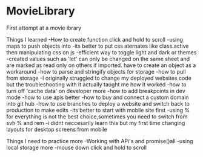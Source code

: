 # MovieLibrary

First attempt at a movie ibrary

Things I learned
-How to create function click and hold to scroll
-using maps to push objects into
-its better to put css aternates like class.active then manipulating css on js
-efficient way to toggle light and dark or themes
-created values such as 'let' can only be changed on the same sheet and are marked as read only on others if imported. have to create an object as a workaround
-how to parse and stringify objects for storage
-how to pull from storage
-I originally struggled to change my deployed websites code but the troubleshooting with it actually taught me how it worked
-how to turn off 'cache data' on developer more
-how to add breakpoints in dev mode
-how to use apis better
-how to buy and connect a custom domain into git hub
-how to use branches to deploy a website and switch back to production to make edits
-its better to start with mobile site first
-using % for everything is not the best choice,sometimes you need to switch from svh % and rem
-i didnt neccesarily learn this but my first time changing layouts for desktop screens from mobile

Things I need to practice more
-Working with APi's and promise()all
-using local storage more
-mouse down click and hold to scroll

